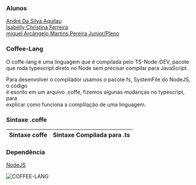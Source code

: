 ### Alunos 
[André Da Silva Aquilau](https://github.com/AndreAquilau)<br>
[Isabelly Christina Ferreira](https://github.com/isabelly46)<br>
[miguel Arcângelo Martins Pereira Junior/Pleno](https://github.com/miguelarcjr)<br>

### Coffee-Lang
<p>
O coffe-lang é uma linguagem que é compilada pelo TS-Node-DEV, pacote que roda typescript direto no Node sem precisar compilar para JavaScript.
</p>
<p>
Para desenvolver o compilador usamos o pacote fs, SystemFile do NodeJS, o código <br>
é escrito em um arquivo .coffe, fizemos algunas mudanças no typescript, para <br>
explicar como funciona a complilação de uma linguagem.
</p>

### Sintaxe .coffe
<table>
    <thead>
        <th>
            Sintaxe coffe
        </th>
        <th>
            Sintaxe Compilada para .ts
        </th>
    </thead>
</table>

### Dependência
[NodeJS](https://nodejs.org/en/)


![COFFEE-LANG](https://img.shields.io/badge/-Coffee%20Lang-944058?style=flat-square&logo=coffee&logoColor=white)